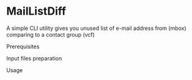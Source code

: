 MailListDiff
============

A simple CLI utility gives you unused list of e-mail address from (mbox) comparing to a contact group (vcf)

Prerequisites

Input files preparation

Usage
